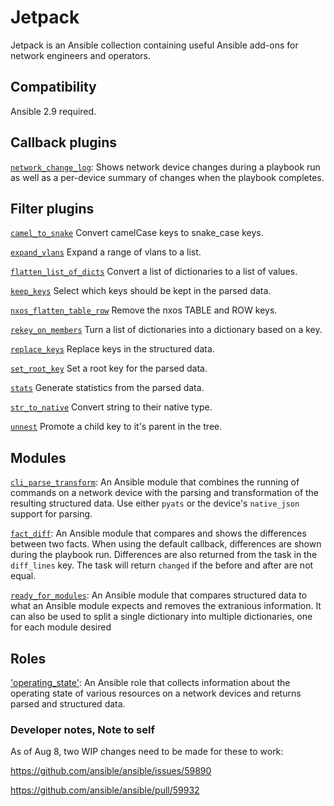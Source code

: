 # Jetpack

Jetpack is an Ansible collection containing useful Ansible add-ons for network engineers and operators.

## Compatibility

Ansible 2.9 required.

## Callback plugins

[`network_change_log`](docs/callback/network_change_log.md): Shows network device changes during a playbook run as well as a per-device summary of changes when the playbook completes.

## Filter plugins

[`camel_to_snake`](docs/filter/camel_to_snake.md) Convert camelCase keys to snake_case keys.

[`expand_vlans`](/docs/filter/expand_vlans.md) Expand a range of vlans to a list.

[`flatten_list_of_dicts`](/docs/filter/flatten_list_of_dicts.md) Convert a list of dictionaries to a list of values.

[`keep_keys`](/docs/filter/keep_keys.md) Select which keys should be kept in the parsed data.

[`nxos_flatten_table_row`](/docs/filter/nxos_flatten_table_row.md) Remove the nxos TABLE and ROW keys.

[`rekey_on_members`](/docs/filter/rekey_on_members.md) Turn a list of dictionaries into a dictionary based on a key.

[`replace_keys`](/docs/filter/replace_keys.md) Replace keys in the structured data.

[`set_root_key`](/docs/filter/set_root_key.md) Set a root key for the parsed data.

[`stats`](/docs/filter/stats.md) Generate statistics from the parsed data.

[`str_to_native`](/docs/filter/str_to_native.md) Convert string to their native type.

[`unnest`](/docs/filter/unnest.md) Promote a child key to it's parent in the tree.


## Modules

[`cli_parse_transform`](docs/module/cli_parse_transform.md): An Ansible module that combines the running of commands on a network device with the parsing and transformation of the resulting structured data. Use either `pyats` or the device's `native_json` support for parsing.

[`fact_diff`](docs/module/fact_diff.md): An Ansible module that compares and shows the differences between two facts. When using the default callback, differences are shown during the playbook run.  Differences are also returned from the task in the `diff_lines` key.  The task will return `changed` if the before and after are not equal.

[`ready_for_modules`](docs/module/ready_for_modules.md): An Ansible module that compares structured data to what an Ansible module expects and removes the extranious information.  It can also be used to split a single dictionary into multiple dictionaries, one for each module desired

## Roles

['operating_state'](docs/roles/operating_state.md): An Ansible role that collects information about the operating state of various resources on a network devices and returns parsed and structured data.

### Developer notes, Note to self

As of Aug 8, two WIP changes need to be made for these to work:

https://github.com/ansible/ansible/issues/59890

https://github.com/ansible/ansible/pull/59932
